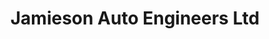 ---
title: "Jamieson Auto Engineers Ltd"
url: /bristol/jamieson-auto-engineers-ltd/
shop: car repair
---